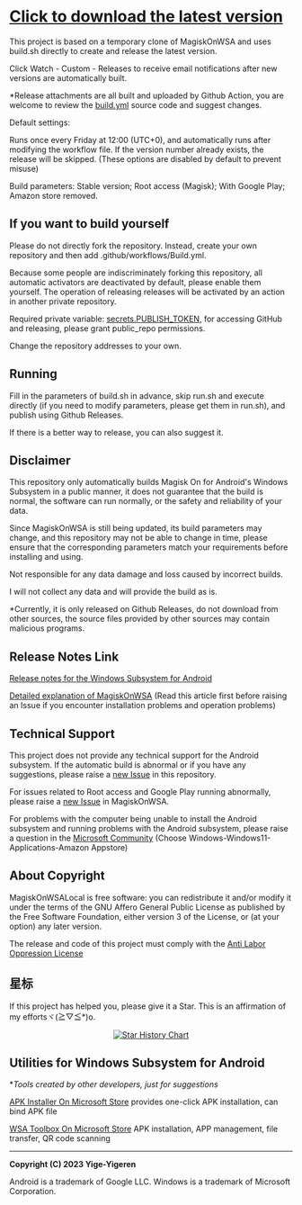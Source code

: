 # [Click to download the latest version](https://github.com/yige-yigeren/MagiskOnWSAOnlineBuild/releases/latest)

This project is based on a temporary clone of MagiskOnWSA and uses build.sh directly to create and release the latest version.

Click Watch - Custom - Releases to receive email notifications after new versions are automatically built.

*Release attachments are all built and uploaded by Github Action, you are welcome to review the [build.yml](https://github.com/yige-yigeren/MagiskOnWSAOnlineBuild/edit/main/.github/workflows/Build.yml) source code and suggest changes.

Default settings:

Runs once every Friday at 12:00 (UTC+0), and automatically runs after modifying the workflow file. If the version number already exists, the release will be skipped. (These options are disabled by default to prevent misuse)

Build parameters: Stable version; Root access (Magisk); With Google Play; Amazon store removed.

## If you want to build yourself

Please do not directly fork the repository. Instead, create your own repository and then add .github/workflows/Build.yml.

Because some people are indiscriminately forking this repository, all automatic activators are deactivated by default, please enable them yourself. The operation of releasing releases will be activated by an action in another private repository.

Required private variable: [secrets.PUBLISH_TOKEN](https://github.com/settings/tokens), for accessing GitHub and releasing, please grant public_repo permissions.

Change the repository addresses to your own.

## Running

Fill in the parameters of build.sh in advance, skip run.sh and execute directly (if you need to modify parameters, please get them in run.sh), and publish using Github Releases.

If there is a better way to release, you can also suggest it.

## Disclaimer

This repository only automatically builds Magisk On for Android's Windows Subsystem in a public manner, it does not guarantee that the build is normal, the software can run normally, or the safety and reliability of your data.

Since MagiskOnWSA is still being updated, its build parameters may change, and this repository may not be able to change in time, please ensure that the corresponding parameters match your requirements before installing and using.

Not responsible for any data damage and loss caused by incorrect builds.

I will not collect any data and will provide the build as is.

*Currently, it is only released on Github Releases, do not download from other sources, the source files provided by other sources may contain malicious programs.

## Release Notes Link
        
[Release notes for the Windows Subsystem for Android](https://learn.microsoft.com/zh-cn/windows/android/wsa/release-notes)
        
[Detailed explanation of MagiskOnWSA](https://github.com/LSPosed/MagiskOnWSALocal#readme) (Read this article first before raising an Issue if you encounter installation problems and operation problems)
        
## Technical Support
        
This project does not provide any technical support for the Android subsystem. If the automatic build is abnormal or if you have any suggestions, please raise a [new Issue](https://github.com/yige-yigeren/MagiskOnWSAOnlineBuild/issues/new) in this repository.
        
For issues related to Root access and Google Play running abnormally, please raise a [new Issue](https://github.com/LSPosed/MagiskOnWSALocal/issues/new/choose) in MagiskOnWSA.

For problems with the computer being unable to install the Android subsystem and running problems with the Android subsystem, please raise a question in the [Microsoft Community](https://answers.microsoft.com/zh-hans/newthread) (Choose Windows-Windows11-Applications-Amazon Appstore)

## About Copyright

MagiskOnWSALocal is free software: you can redistribute it and/or modify it under the terms of the GNU Affero General Public License as published by the Free Software Foundation, either version 3 of the License, or (at your option) any later version.

The release and code of this project must comply with the [Anti Labor Oppression License](https://github.com/yige-yigeren/MagiskOnWSAOnlineBuild/blob/main/Additional_LICENSE_CN)

## 星标

If this project has helped you, please give it a Star. This is an affirmation of my effortsヾ(≧▽≦*)o.

<p align="center">
  <a href="https://star-history.com/#yige-yigeren/MagiskOnWSAOnlineBuild&Date">
    <img src="https://api.star-history.com/svg?repos=yige-yigeren/MagiskOnWSAOnlineBuild&type=Date" alt="Star History Chart">
  </a>
</p>

## Utilities for Windows Subsystem for Android

**Tools created by other developers, just for suggestions*
        
[APK Installer On Microsoft Store](https://www.microsoft.com/store/productId/9P2JFQ43FPPG) provides one-click APK installation, can bind APK file
        
[WSA Toolbox On Microsoft Store](https://www.microsoft.com/store/productId/9PPSP2MKVTGT) APK installation, APP management, file transfer, QR code scanning

---

**Copyright (C) 2023 Yige-Yigeren**

Android is a trademark of Google LLC. Windows is a trademark of Microsoft Corporation.
